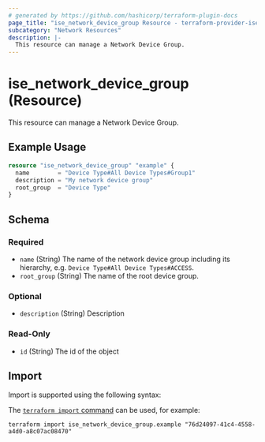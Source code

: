 ```yaml
---
# generated by https://github.com/hashicorp/terraform-plugin-docs
page_title: "ise_network_device_group Resource - terraform-provider-ise"
subcategory: "Network Resources"
description: |-
  This resource can manage a Network Device Group.
---
```


# ise_network_device_group (Resource)

This resource can manage a Network Device Group.

## Example Usage

```terraform
resource "ise_network_device_group" "example" {
  name        = "Device Type#All Device Types#Group1"
  description = "My network device group"
  root_group  = "Device Type"
}
```

<!-- schema generated by tfplugindocs -->
## Schema

### Required

- `name` (String) The name of the network device group including its hierarchy, e.g. `Device Type#All Device Types#ACCESS`.
- `root_group` (String) The name of the root device group.

### Optional

- `description` (String) Description

### Read-Only

- `id` (String) The id of the object

## Import

Import is supported using the following syntax:

The [`terraform import` command](https://developer.hashicorp.com/terraform/cli/commands/import) can be used, for example:

```shell
terraform import ise_network_device_group.example "76d24097-41c4-4558-a4d0-a8c07ac08470"
```

